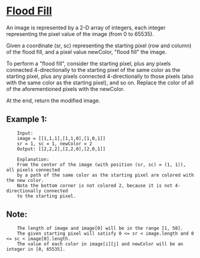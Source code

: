 # [Flood Fill](https://leetcode.com/explore/challenge/card/may-leetcoding-challenge/535/week-2-may-8th-may-14th/3326/)

An image is represented by a 2-D array of integers, each integer representing the pixel value of the image (from 0 to 65535).

Given a coordinate (sr, sc) representing the starting pixel (row and column) of the flood fill, and a pixel value newColor, "flood fill" the image.

To perform a "flood fill", consider the starting pixel, plus any pixels connected 4-directionally to the starting pixel of the same color as the starting pixel, plus any pixels connected 4-directionally to those pixels (also with the same color as the starting pixel), and so on. Replace the color of all of the aforementioned pixels with the newColor.

At the end, return the modified image.

## Example 1:
        Input: 
        image = [[1,1,1],[1,1,0],[1,0,1]]
        sr = 1, sc = 1, newColor = 2
        Output: [[2,2,2],[2,2,0],[2,0,1]]
        
        Explanation: 
        From the center of the image (with position (sr, sc) = (1, 1)), all pixels connected 
        by a path of the same color as the starting pixel are colored with the new color.
        Note the bottom corner is not colored 2, because it is not 4-directionally connected
        to the starting pixel.

## Note:

        The length of image and image[0] will be in the range [1, 50].
        The given starting pixel will satisfy 0 <= sr < image.length and 0 <= sc < image[0].length.
        The value of each color in image[i][j] and newColor will be an integer in [0, 65535].